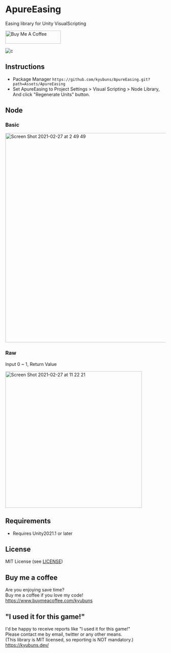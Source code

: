 # ApureEasing
Easing library for Unity VisualScripting

<a href="https://www.buymeacoffee.com/kyubuns" target="_blank"><img src="https://cdn.buymeacoffee.com/buttons/default-orange.png" alt="Buy Me A Coffee" height="41" width="174"></a>

![c](https://user-images.githubusercontent.com/961165/109345137-0ac39100-78b3-11eb-9890-81325aabfef2.gif)

## Instructions

- Package Manager `https://github.com/kyubuns/ApureEasing.git?path=Assets/ApureEasing`
- Set ApureEasing to Project Settings > Visual Scripting > Node Library, And click "Regenerate Units" button.

## Node

### Basic

<img width="658" alt="Screen Shot 2021-02-27 at 2 49 49" src="https://user-images.githubusercontent.com/961165/109336805-448e9a80-78a7-11eb-92ff-5404e6f46848.png">

### Raw

Input 0 ~ 1, Return Value

<img width="429" alt="Screen Shot 2021-02-27 at 11 22 21" src="https://user-images.githubusercontent.com/961165/109372667-1c765a00-78ee-11eb-9351-1ae9e74d2513.png">

## Requirements

- Requires Unity2021.1 or later

## License

MIT License (see [LICENSE](LICENSE))

## Buy me a coffee

Are you enjoying save time?  
Buy me a coffee if you love my code!  
https://www.buymeacoffee.com/kyubuns

## "I used it for this game!"

I'd be happy to receive reports like "I used it for this game!"  
Please contact me by email, twitter or any other means.  
(This library is MIT licensed, so reporting is NOT mandatory.)  
https://kyubuns.dev/

